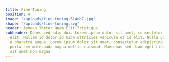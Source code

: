```yaml
---
title: Fine-Tuning
position: 4
image: "/uploads/fine-tuning-614eb7.jpg"
shape: "/uploads/fine-tuning.svg"
header: Aenean Tortor Quam Elit Tristique
subheader: Donec sed odio dui. Lorem ipsum dolor sit amet, consectetur adipiscing
  elit. Nullam id dolor id nibh ultricies vehicula ut id elit. Nulla vitae elit libero,
  a pharetra augue. Lorem ipsum dolor sit amet, consectetur adipiscing elit. Etiam
  porta sem malesuada magna mollis euismod. Maecenas sed diam eget risus varius blandit
  sit amet non magna
---
```



